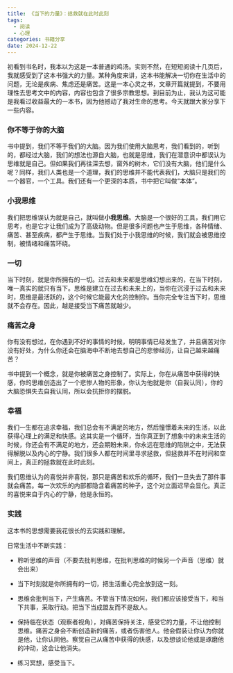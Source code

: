 ```yaml
---
title: 《当下的力量》：拯救就在此时此刻
tags:
  - 阅读
  - 心理
categories: 书籍分享
date: 2024-12-22
---
```


初看到书名时，我本以为这是一本普通的鸡汤。实则不然，在短短阅读十几页后，我就感受到了这本书强大的力量。某种角度来讲，这本书能解决一切你在生活中的问题，无论是疾病、焦虑还是痛苦。这是一本心灵之书，文章开篇就提到，不要用理性去思考文中的内容，内容也包含了很多宗教思想。到目前为止，我认为这可能是我看过收益最大的一本书，因为他撼动了我对生命的思考。今天就跟大家分享下一些内容。

### 你不等于你的大脑

书中提到，我们不等于我们的大脑。因为我们使用大脑思考，我们看到的，听到的，都经过大脑，我们的想法也源自大脑，也就是思维，我们在潜意识中都误认为思维就是自己。但如果我们再往深去想，窗外的树木，它们没有大脑，他们是什么呢？同样，我们人类也是一个道理，我们的思维并不能代表我们，大脑只是我们的一个器官，一个工具。我们还有一个更深的本质，书中把它叫做“本体”。

### 小我思维

我们把思维误认为就是自己，就叫做**小我思维**。大脑是一个很好的工具，我们用它思考，也是它才让我们成为了高级动物。但是很多问题也产生于思维，各种情绪、痛苦、甚至疾病，都产生于思维。当我们处于小我思维的时候，我们就会被思维控制，被情绪和痛苦环绕。

### 一切

当下时刻，就是你所拥有的一切。过去和未来都是思维幻想出来的，在当下时刻，唯一真实的就只有当下。思维是建立在过去和未来上的，当你在沉浸于过去和未来时，思维是最活跃的，这个时候它能最大化的控制你。当你完全专注当下时，思维就不会存在。因此，越是接受当下痛苦就越少。

### 痛苦之身

你有没有想过，在你遇到不好的事情的时候，明明事情已经发生了，并且痛苦对你没有好处，为什么你还会在脑海中不断地去想自己的悲惨经历，让自己越来越痛苦？

书中提到一个概念，就是你被痛苦之身控制了。实际上，你在从痛苦中获得的快感，你的思维创造出了一个悲惨人物的形象，你认为他就是你（自我认同），你的大脑恐惧失去自我认同，所以会抗拒你的摆脱。

### 幸福

我们一生都在追求幸福，我们总会有不满足的地方，然后憧憬着未来的生活，以此获得心理上的满足和快感。这其实是一个循环，当你真正到了想象中的未来生活的时候，你还会有不满足的地方，还会期盼未来，你永远在思维的陷阱之中，无法获得解脱以及内心的宁静。我们很多人都在时间里寻求拯救，但拯救并不在时间和空间上，真正的拯救就在此时此刻。

我们思维认为的喜悦并非喜悦，那只是痛苦和欢乐的循环，我们一旦失去了那件事就会痛苦。每一次欢乐的内部都隐含着痛苦的种子，这个对立面迟早会显化。真正的喜悦来自于内心的宁静，他是永恒的。

### 实践

这本书的思想需要我花很长的去实践和理解。

日常生活中不断实践：

- 聆听思维的声音（不要去批判思维，在批判思维的时候另一个声音（思维）就会出来）

- 当下时刻就是你所拥有的一切，把生活重心完全放到这一刻。

- 思维会批判当下，产生痛苦。不管当下情况如何，我们都应该接受当下，和当下共事，采取行动。把当下当成盟友而不是敌人。

- 保持临在状态（观察者视角），对痛苦保持关注，感受它的力量，不让他控制思维。痛苦之身会不断创造新的痛苦，或者伤害他人。他会假装让你认为你就是他，让你认同他。察觉自己从痛苦中获得的快感，以及想谈论他或是琢磨他的冲动，这会让他消失。
- 练习冥想，感受当下。